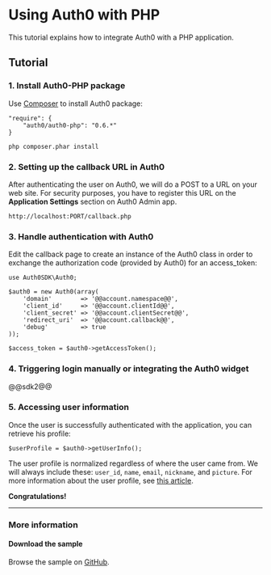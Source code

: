 # Using Auth0 with PHP

This tutorial explains how to integrate Auth0 with a PHP application.

## Tutorial

### 1. Install Auth0-PHP package

Use <a target="_new" href="http://getcomposer.org/doc/01-basic-usage.md">Composer</a> to install Auth0 package:

```
"require": {
    "auth0/auth0-php": "0.6.*"
}
```

	php composer.phar install

### 2. Setting up the callback URL in Auth0

<div class="setup-callback">
<p>After authenticating the user on Auth0, we will do a POST to a URL on your web site. For security purposes, you have to register this URL  on the <strong>Application Settings</strong> section on Auth0 Admin app.</p>

<pre><code>http://localhost:PORT/callback.php</pre></code>
</div>

### 3. Handle authentication with Auth0

Edit the callback page to create an instance of the Auth0 class in order to exchange the authorization code (provided by Auth0) for an access_token:

```
use Auth0SDK\Auth0;

$auth0 = new Auth0(array(
	'domain'        => '@@account.namespace@@',
    'client_id'     => '@@account.clientId@@',
    'client_secret' => '@@account.clientSecret@@',
    'redirect_uri'  => '@@account.callback@@',
    'debug'         => true
));

$access_token = $auth0->getAccessToken();
```

### 4. Triggering login manually or integrating the Auth0 widget

@@sdk2@@

### 5. Accessing user information

Once the user is successfully authenticated with the application, you can retrieve his profile:

    $userProfile = $auth0->getUserInfo();

The user profile is normalized regardless of where the user came from. We will always include these: `user_id`, `name`, `email`, `nickname`, and `picture`. For more information about the user profile, see [this article](user-profile).


**Congratulations!**

----

### More information

#### Download the sample

Browse the sample on <a target="_new" href="https://github.com/auth0/Auth0-PHP/tree/master/examples">GitHub</a>.

